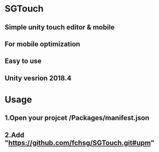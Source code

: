 # SGTouch
## Simple unity touch editor & mobile
## For mobile optimization
## Easy to use
## Unity vesrion 2018.4

# Usage
## 1.Open your projcet /Packages/manifest.json
## 2.Add "https://github.com/fchsg/SGTouch.git#upm" 

